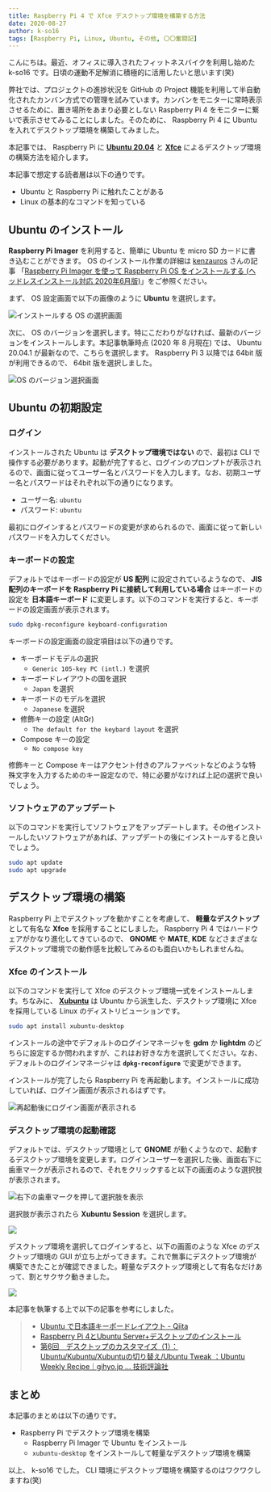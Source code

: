 ```yaml
---
title: Raspberry Pi 4 で Xfce デスクトップ環境を構築する方法
date: 2020-08-27
author: k-so16
tags: [Raspberry Pi, Linux, Ubuntu, その他, 〇〇奮闘記]
---
```


こんにちは。最近、オフィスに導入されたフィットネスバイクを利用し始めた k-so16 です。日頃の運動不足解消に積極的に活用したいと思います(笑)

弊社では、プロジェクトの進捗状況を GitHub の Project 機能を利用して半自動化されたカンバン方式での管理を試みています。カンバンをモニターに常時表示させるために、置き場所をあまり必要としない Raspberry Pi 4 をモニターに繋いで表示させてみることにしました。そのために、 Raspberry Pi 4 に Ubuntu を入れてデスクトップ環境を構築してみました。

本記事では、 Raspberry Pi に **[Ubuntu 20.04](https://ubuntu.com/)** と **[Xfce](https://www.xfce.org/)** によるデスクトップ環境の構築方法を紹介します。

本記事で想定する読者層は以下の通りです。

- Ubuntu と Raspberry Pi に触れたことがある
- Linux の基本的なコマンドを知っている

## Ubuntu のインストール

**Raspberry Pi Imager** を利用すると、簡単に Ubuntu を micro SD カードに書き込むことができます。 OS のインストール作業の詳細は [kenzauros](https://github.com/kenzauros) さんの記事 「[Raspberry Pi Imager を使って Raspberry Pi OS をインストールする (ヘッドレスインストール対応 2020年6月版)](/install-raspberry-pi-os-with-raspberry-pi-imager/)」をご参照ください。

まず、 OS 設定画面で以下の画像のように **Ubuntu** を選択します。

![](images/setting-ubuntu-desktop-environment-on-raspberry-pi-1.png "インストールする OS の選択画面")

次に、 OS のバージョンを選択します。特にこだわりがなければ、最新のバージョンをインストールします。本記事執筆時点 (2020 年 8 月現在) では、 Ubuntu 20.04.1 が最新なので、こちらを選択します。 Raspberry Pi 3 以降では 64bit 版が利用できるので、 64bit 版を選択しました。

![](images/setting-ubuntu-desktop-environment-on-raspberry-pi-2.png "OS のバージョン選択画面")

## Ubuntu の初期設定
### ログイン

インストールされた Ubuntu は **デスクトップ環境ではない** ので、最初は CLI で操作する必要があります。起動が完了すると、ログインのプロンプトが表示されるので、画面に従ってユーザー名とパスワードを入力します。なお、初期ユーザー名とパスワードはそれぞれ以下の通りになります。

- ユーザー名: `ubuntu`
- パスワード: `ubuntu`

最初にログインするとパスワードの変更が求められるので、画面に従って新しいパスワードを入力してください。

### キーボードの設定

デフォルトではキーボードの設定が **US 配列** に設定されているようなので、 **JIS 配列のキーボードを Raspberry Pi に接続して利用している場合** はキーボードの設定を **日本語キーボード** に変更します。以下のコマンドを実行すると、キーボードの設定画面が表示されます。

```bash
sudo dpkg-reconfigure keyboard-configuration
```

キーボードの設定画面の設定項目は以下の通りです。

- キーボードモデルの選択
    - `Generic 105-key PC (intl.)` を選択
- キーボードレイアウトの国を選択
    - `Japan` を選択
- キーボードのモデルを選択
    - `Japanese` を選択
- 修飾キーの設定 (AltGr)
    - `The default for the keybard layout` を選択
- Compose キーの設定
    - `No compose key`

修飾キーと Compose キーはアクセント付きのアルファベットなどのような特殊文字を入力するためのキー設定なので、特に必要がなければ上記の選択で良いでしょう。

### ソフトウェアのアップデート

以下のコマンドを実行してソフトウェアをアップデートします。その他インストールしたいソフトウェアがあれば、アップデートの後にインストールすると良いでしょう。

```bash
sudo apt update
sudo apt upgrade
```

## デスクトップ環境の構築

Raspberry Pi 上でデスクトップを動かすことを考慮して、 **軽量なデスクトップ** として有名な **Xfce** を採用することにしました。 Raspberry Pi 4 ではハードウェアがかなり進化してきているので、 **GNOME** や **MATE**, **KDE** などさまざまなデスクトップ環境での動作感を比較してみるのも面白いかもしれませんね。

### Xfce のインストール

以下のコマンドを実行して Xfce のデスクトップ環境一式をインストールします。ちなみに、 **[Xubuntu](https://xubuntu.org/)** は Ubuntu から派生した、デスクトップ環境に Xfce を採用している Linux のディストリビューションです。

```bash
sudo apt install xubuntu-desktop
```

インストールの途中でデフォルトのログインマネージャを **gdm** か **lightdm** のどちらに設定するか問われますが、これはお好きな方を選択してください。なお、デフォルトのログインマネージャは **`dpkg-reconfigure`** で変更ができます。

インストールが完了したら Raspberry Pi を再起動します。インストールに成功していれば、ログイン画面が表示されるはずです。

![](images/setting-ubuntu-desktop-environment-on-raspberry-pi-3.jpg "再起動後にログイン画面が表示される")

### デスクトップ環境の起動確認

デフォルトでは、デスクトップ環境として **GNOME** が動くようなので、起動するデスクトップ環境を変更します。ログインユーザーを選択した後、画面右下に歯車マークが表示されるので、それをクリックすると以下の画面のような選択肢が表示されます。

![](images/setting-ubuntu-desktop-environment-on-raspberry-pi-4.png "右下の歯車マークを押して選択肢を表示")

選択肢が表示されたら **Xubuntu Session** を選択します。

![](images/setting-ubuntu-desktop-environment-on-raspberry-pi-5.png)

デスクトップ環境を選択してログインすると、以下の画面のような Xfce のデスクトップ環境の GUI が立ち上がってきます。これで無事にデスクトップ環境が構築できたことが確認できました。軽量なデスクトップ環境として有名なだけあって、割とサクサク動きました。

![](images/setting-ubuntu-desktop-environment-on-raspberry-pi-6.jpg)

本記事を執筆する上で以下の記事を参考にしました。

> - [Ubuntu で日本語キーボードレイアウト - Qiita](https://qiita.com/vochicong/items/6452ac54bde56b0e0bb3)
> - [Raspberry Pi 4とUbuntu Server+デスクトップのインストール](https://raspida.com/rpi4b-ubuntuserver)
> - [第6回　デスクトップのカスタマイズ（1）：Ubuntu/Kubuntu/Xubuntuの切り替え/Ubuntu Tweak ：Ubuntu Weekly Recipe｜gihyo.jp … 技術評論社](https://gihyo.jp/admin/serial/01/ubuntu-recipe/0006)

## まとめ

本記事のまとめは以下の通りです。

- Raspberry Pi でデスクトップ環境を構築
    - Raspberry Pi Imager で Ubuntu をインストール
    - `xubuntu-desktop` をインストールして軽量なデスクトップ環境を構築

以上、 k-so16 でした。 CLI 環境にデスクトップ環境を構築するのはワクワクしますね(笑)